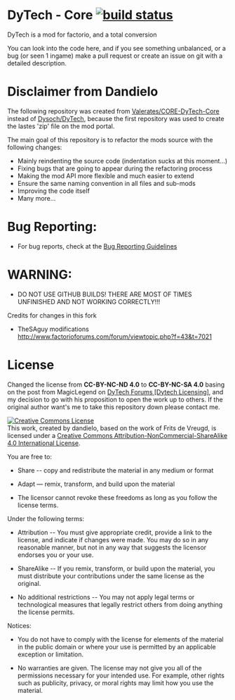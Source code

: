 DyTech - Core [![build status](http://git.dandielo.net/ci/projects/3/status.png?ref=master)](https://github.com/Dandielo/CORE-DyTech-Core)
======

DyTech is a mod for factorio, and a total conversion

You can look into the code here, and if you see something unbalanced, or a bug (or seen 1 ingame) make a pull request or create an issue on git with a detailed description.



Disclaimer from Dandielo
=
The following repository was created from [Valerates/CORE-DyTech-Core](https://github.com/Valerate/CORE-DyTech-Core) instead of [Dysoch/DyTech](https://github.com/Dysoch/DyTech), because the first repository was used to create the lastes 'zip' file on the mod portal. 

The main goal of this repository is to refactor the mods source with the following changes:
- Mainly reindenting the source code (indentation sucks at this moment...)
- Fixing bugs that are going to appear during the refactoring process
- Making the mod API more flexible and much easier to extend 
- Ensure the same naming convention in all files and sub-mods
- Improving the code itself 
- Many more...



Bug Reporting:
=
- For bug reports, check at the [Bug Reporting Guidelines](https://github.com/Dandielo/CORE-DyTech-Core/wiki/Bug-Reporting-Guidelines!)



WARNING:
=
- DO NOT USE GITHUB BUILDS! THERE ARE MOST OF TIMES UNFINISHED AND NOT WORKING CORRECTLY!!!



Credits for changes in this fork
- TheSAguy modifications http://www.factorioforums.com/forum/viewtopic.php?f=43&t=7021



License
======
Changed the license from **CC-BY-NC-ND 4.0** to **CC-BY-NC-SA 4.0** basing on the post from MagicLegend on <a rel="DyTech Forums" href="https://forums.factorio.com/viewtopic.php?f=43&t=25654">DyTech Forums [Dytech Licensing]</a>, and my decision to go with his proposition to open the work up to others. If the original author want's me to take this repository down please contact me.


<a rel="license" href="http://creativecommons.org/licenses/by-nc-sa/4.0/"><img alt="Creative Commons License" style="border-width:0" src="https://i.creativecommons.org/l/by-nc-sa/4.0/88x31.png" /></a><br />This work, created by dandielo, based on the work of Frits de Vreugd, is licensed under a <a rel="license" href="http://creativecommons.org/licenses/by-nc-sa/4.0/">Creative Commons Attribution-NonCommercial-ShareAlike 4.0 International License</a>.

You are free to:

   * Share -- copy and redistribute the material in any medium or format
   
   * Adapt — remix, transform, and build upon the material

   * The licensor cannot revoke these freedoms as long as you follow the
     license terms.

Under the following terms:

   * Attribution -- You must give appropriate credit, provide a link to the
     license, and indicate if changes were made. You may do so in any
     reasonable manner, but not in any way that suggests the licensor
     endorses you or your use.
     
   * ShareAlike -- If you remix, transform, or build upon the material, you must 
     distribute your contributions under the same license as the original.

   * No additional restrictions -- You may not apply legal terms or
     technological measures that legally restrict others from doing
     anything the license permits.

Notices:

   * You do not have to comply with the license for elements of the
     material in the public domain or where your use is permitted by an
     applicable exception or limitation.

   * No warranties are given. The license may not give you all of the
     permissions necessary for your intended use. For example, other rights
     such as publicity, privacy, or moral rights may limit how you use the
     material.
